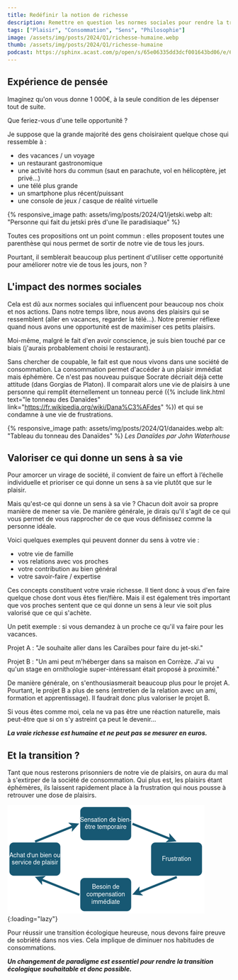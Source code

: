 ```yaml
---
title: Redéfinir la notion de richesse
description: Remettre en question les normes sociales pour rendre la transition écologique souhaitable
tags: ["Plaisir", "Consommation", "Sens", "Philosophie"]
image: /assets/img/posts/2024/Q1/richesse-humaine.webp
thumb: /assets/img/posts/2024/Q1/richesse-humaine
podcast: https://sphinx.acast.com/p/open/s/65e06335dd3dcf001643bd06/e/6615074e9dd3d0001613d7d5/media.mp3
---
```

## Expérience de pensée

Imaginez qu'on vous donne 1 000€, à la seule condition de les dépenser tout de suite.

Que feriez-vous d'une telle opportunité ?

Je suppose que la grande majorité des gens choisiraient quelque chose qui ressemble à :
- des vacances / un voyage
- un restaurant gastronomique
- une activité hors du commun (saut en parachute, vol en hélicoptère, jet privé...)
- une télé plus grande
- un smartphone plus récent/puissant
- une console de jeux / casque de réalité virtuelle

{% responsive_image 
  path: assets/img/posts/2024/Q1/jetski.webp 
  alt: "Personne qui fait du jetski près d'une île paradisiaque" 
%}

Toutes ces propositions ont un point commun : elles proposent toutes une parenthèse qui nous permet de sortir de notre vie de tous les jours.

Pourtant, il semblerait beaucoup plus pertinent d'utiliser cette opportunité pour améliorer notre vie de tous les jours, non ?

## L'impact des normes sociales

Cela est dû aux normes sociales qui influencent pour beaucoup nos choix et nos actions. Dans notre temps libre, nous avons des plaisirs qui se ressemblent (aller en vacances, regarder la télé...). Notre premier réflexe quand nous avons une opportunité est de maximiser ces petits plaisirs.

Moi-même, malgré le fait d'en avoir conscience, je suis bien touché par ce biais (j'aurais probablement choisi le restaurant).

Sans chercher de coupable, le fait est que nous vivons dans une société de consommation. La consommation permet d'accéder à un plaisir immédiat mais éphémère. Ce n'est pas nouveau puisque Socrate décriait déjà cette attitude (dans Gorgias de Platon). Il comparait alors une vie de plaisirs à une personne qui remplit éternellement un tonneau percé ({% include link.html text="le tonneau des Danaïdes" link="https://fr.wikipedia.org/wiki/Dana%C3%AFdes" %}) et qui se condamne à une vie de frustrations.

{% responsive_image 
  path: assets/img/posts/2024/Q1/danaides.webp 
  alt: "Tableau du tonneau des Danaïdes" 
%}
*Les Danaïdes par John Waterhouse*

## Valoriser ce qui donne un sens à sa vie

Pour amorcer un virage de société, il convient de faire un effort à l’échelle individuelle et prioriser ce qui donne un sens à sa vie plutôt que sur le plaisir.

Mais qu'est-ce qui donne un sens à sa vie ?
Chacun doit avoir sa propre manière de mener sa vie. De manière générale, je dirais qu'il s'agit de ce qui vous permet de vous rapprocher de ce que vous définissez comme la personne idéale. 

Voici quelques exemples qui peuvent donner du sens à votre vie :
- votre vie de famille
- vos relations avec vos proches
- votre contribution au bien général
- votre savoir-faire / expertise

Ces concepts constituent votre vraie richesse. Il tient donc à vous d'en faire quelque chose dont vous êtes fier/fière. Mais il est également très important que vos proches sentent que ce qui donne un sens à leur vie soit plus valorisé que ce qui s'achète.

Un petit exemple : si vous demandez à un proche ce qu'il va faire pour les vacances.

Projet A : "Je souhaite aller dans les Caraïbes pour faire du jet-ski."

Projet B : "Un ami peut m'héberger dans sa maison en Corrèze. J'ai vu qu'un stage en ornithologie super-intéressant était proposé à proximité."

De manière générale, on s'enthousiasmerait beaucoup plus pour le projet A. Pourtant, le projet B a plus de sens (entretien de la relation avec un ami, formation et apprentissage).
Il faudrait donc plus valoriser le projet B.

Si vous êtes comme moi, cela ne va pas être une réaction naturelle, mais peut-être que si on s'y astreint ça peut le devenir...

***La vraie richesse est humaine et ne peut pas se mesurer en euros.***

## Et la transition ?

Tant que nous resterons prisonniers de notre vie de plaisirs, on aura du mal à s'extirper de la société de consommation. Qui plus est, les plaisirs étant éphémères, ils laissent rapidement place à la frustration qui nous pousse à retrouver une dose de plaisirs.

![Diagramme du cercle vicieux plaisirs - achats](/assets/img/posts/2024/Q1/plaisirs-achats.png){:loading="lazy"}

Pour réussir une transition écologique heureuse, nous devons faire preuve de sobriété dans nos vies. Cela implique de diminuer nos habitudes de consommations.

***Un changement de paradigme est essentiel pour rendre la transition écologique souhaitable et donc possible.***